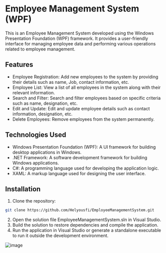 # Employee Management System (WPF)

This is an Employee Management System developed using the Windows Presentation Foundation (WPF) framework. It provides a user-friendly interface for managing employee data and performing various operations related to employee management.

## Features

- Employee Registration: Add new employees to the system by providing their details such as name, Job, contact information, etc.
- Employee List: View a list of all employees in the system along with their relevant information.
- Search and Filter: Search and filter employees based on specific criteria such as name, designation, etc.
- Edit and Update: Edit and update employee details such as contact information, designation, etc.
- Delete Employees: Remove employees from the system permanently.

## Technologies Used

- Windows Presentation Foundation (WPF): A UI framework for building desktop applications in Windows.
- .NET Framework: A software development framework for building Windows applications.
- C#: A programming language used for developing the application logic.
- XAML: A markup language used for designing the user interface.

## Installation

1. Clone the repository:
```bash
git clone https://github.com/Helyousfi/EmployeeManagementSystem.git
```
2. Open the solution file EmployeeManagementSystem.sln in Visual Studio.
3. Build the solution to restore dependencies and compile the application.
4. Run the application in Visual Studio or generate a standalone executable to run it outside the development environment.



![image](https://github.com/Helyousfi/EmployeeManagementSystem/assets/78277535/3e867625-bfa8-43ee-90d0-c7b8390d4f9e)
